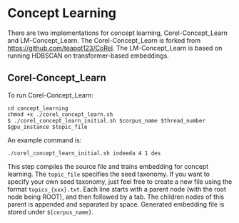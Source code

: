 # Concept Learning

There are two implementations for concept learning, Corel-Concept_Learn and LM-Concept_Learn. 
The Corel-Concept_Learn is forked from https://github.com/teapot123/CoRel.
The LM-Concept_Learn is based on running HDBSCAN on transformer-based embeddings.

## Corel-Concept_Learn
To run Corel-Concept_Learn:
```
cd concept_learning
chmod +x ./corel_concept_learn.sh
$ ./corel_concept_learn_initial.sh $corpus_name $thread_number $gpu_instance $topic_file
```

An example command is:

```
./corel_concept_learn_initial.sh indeeda 4 1 des
```

This step compiles the source file and trains embedding for concept learning. 
The ```topic_file``` specifies the seed taxonomy. 
If you want to specify your own seed taxonomy, just feel free to create a new file using the format ```topics_{xxx}.txt```. 
Each line starts with a parent node (with the root node being ROOT), and then followed by a tab. 
The children nodes of this parent is appended and separated by space. 
Generated embedding file is stored under ```${corpus_name}```.